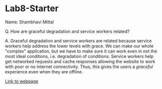 # Lab8-Starter

Name: Shambhavi Mittal

Q. How are graceful degradation and service workers related?

A. Graceful degradation and service workers are related because service workers help address the lower levels with grace. We can make our whole "complex" application, but we have to make sure it can work even in not the most ideal conditions, i.e. degradation of conditions. Service workers help get networked requests and cache responses allowing the website to work with poor or no internet connectivity. Thus, this gives the users a _graceful_ experience even when they are offline. 

[Link to webpage](https://shambhavi-20.github.io/Lab8-Starter/index.html)

